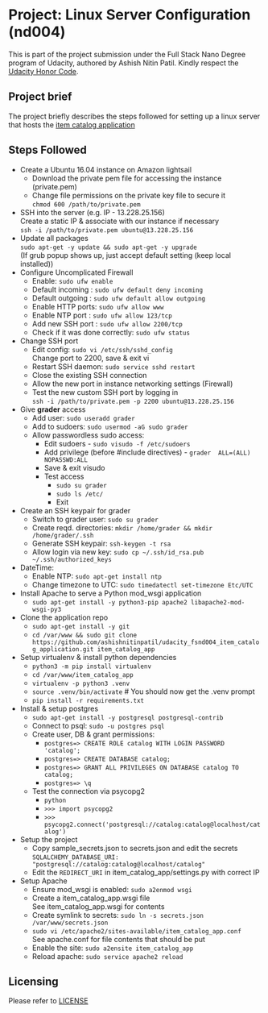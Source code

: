 Project: Linux Server Configuration (nd004)
===========================================
This is part of the project submission under the Full Stack Nano Degree program of Udacity, authored by Ashish Nitin Patil. Kindly respect the [Udacity Honor Code](https://udacity.zendesk.com/hc/en-us/articles/210667103-What-is-the-Udacity-Honor-Code-).


Project brief
-------------
The project briefly describes the steps followed for setting up a linux server that hosts the [item catalog application](https://github.com/ashishnitinpatil/udacity_fsnd004_item_catalog_application/)


Steps Followed
--------------
- Create a Ubuntu 16.04 instance on Amazon lightsail
    - Download the private pem file for accessing the instance (private.pem)
    - Change file permissions on the private key file to secure it  
      `chmod 600 /path/to/private.pem`
- SSH into the server (e.g. IP - 13.228.25.156)  
  Create a static IP & associate with our instance if necessary  
  `ssh -i /path/to/private.pem ubuntu@13.228.25.156`
- Update all packages  
  `sudo apt-get -y update && sudo apt-get -y upgrade`  
  (If grub popup shows up, just accept default setting (keep local installed))
- Configure Uncomplicated Firewall
    - Enable: `sudo ufw enable`
    - Default incoming : `sudo ufw default deny incoming`
    - Default outgoing : `sudo ufw default allow outgoing`
    - Enable HTTP ports: `sudo ufw allow www`
    - Enable  NTP port : `sudo ufw allow 123/tcp`
    - Add new SSH port : `sudo ufw allow 2200/tcp`
    - Check if it was done correctly: `sudo ufw status`
- Change SSH port
    - Edit config: `sudo vi /etc/ssh/sshd_config`  
      Change port to 2200, save & exit vi
    - Restart SSH daemon: `sudo service sshd restart`
    - Close the existing SSH connection
    - Allow the new port in instance networking settings (Firewall)
    - Test the new custom SSH port by logging in  
      `ssh -i /path/to/private.pem -p 2200 ubuntu@13.228.25.156`
- Give **grader** access
    - Add user: `sudo useradd grader`
    - Add to sudoers: `sudo usermod -aG sudo grader`
    - Allow passwordless sudo access:  
        - Edit sudoers - `sudo visudo -f /etc/sudoers`
        - Add privilege (before #include directives) - `grader  ALL=(ALL) NOPASSWD:ALL`
        - Save & exit visudo
        - Test access
            - `sudo su grader`
            - `sudo ls /etc/`
            - Exit
- Create an SSH keypair for grader
    - Switch to grader user: `sudo su grader`
    - Create reqd. directories: `mkdir /home/grader && mkdir /home/grader/.ssh`
    - Generate SSH keypair: `ssh-keygen -t rsa`
    - Allow login via new key: `sudo cp ~/.ssh/id_rsa.pub ~/.ssh/authorized_keys`
- DateTime:
    - Enable NTP: `sudo apt-get install ntp`
    - Change timezone to UTC: `sudo timedatectl set-timezone Etc/UTC`
- Install Apache to serve a Python mod_wsgi application
    - `sudo apt-get install -y python3-pip apache2 libapache2-mod-wsgi-py3`
- Clone the application repo
    - `sudo apt-get install -y git`
    - `cd /var/www && sudo git clone https://github.com/ashishnitinpatil/udacity_fsnd004_item_catalog_application.git item_catalog_app`
- Setup virtualenv & install python dependencies
    - `python3 -m pip install virtualenv`
    - `cd /var/www/item_catalog_app`
    - `virtualenv -p python3 .venv`
    - `source .venv/bin/activate` # You should now get the .venv prompt
    - `pip install -r requirements.txt`
- Install & setup postgres
    - `sudo apt-get install -y postgresql postgresql-contrib`
    - Connect to psql: `sudo -u postgres psql`
    - Create user, DB & grant permissions:
        - `postgres=> CREATE ROLE catalog WITH LOGIN PASSWORD 'catalog';`
        - `postgres=> CREATE DATABASE catalog;`
        - `postgres=> GRANT ALL PRIVILEGES ON DATABASE catalog TO catalog;`
        - `postgres=> \q`
    - Test the connection via psycopg2
        - `python`
        - `>>> import psycopg2`
        - `>>> psycopg2.connect('postgresql://catalog:catalog@localhost/catalog')`
- Setup the project
    - Copy sample_secrets.json to secrets.json and edit the secrets  
      `SQLALCHEMY_DATABASE_URI: "postgresql://catalog:catalog@localhost/catalog"`
    - Edit the `REDIRECT_URI` in item_catalog_app/settings.py with correct IP
- Setup Apache
    - Ensure mod_wsgi is enabled: `sudo a2enmod wsgi`
    - Create a item_catalog_app.wsgi file  
      See item_catalog_app.wsgi for contents
    - Create symlink to secrets: `sudo ln -s secrets.json /var/www/secrets.json`
    - `sudo vi /etc/apache2/sites-available/item_catalog_app.conf`  
      See apache.conf for file contents that should be put
    - Enable the site: `sudo a2ensite item_catalog_app`
    - Reload apache: `sudo service apache2 reload`


Licensing
---------
Please refer to [LICENSE](/LICENSE)
